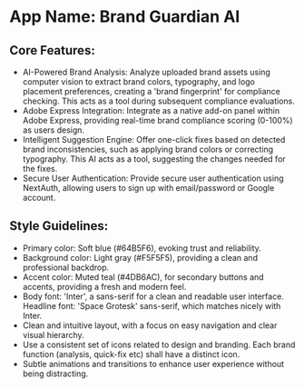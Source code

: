 # **App Name**: Brand Guardian AI

## Core Features:

- AI-Powered Brand Analysis: Analyze uploaded brand assets using computer vision to extract brand colors, typography, and logo placement preferences, creating a 'brand fingerprint' for compliance checking. This acts as a tool during subsequent compliance evaluations.
- Adobe Express Integration: Integrate as a native add-on panel within Adobe Express, providing real-time brand compliance scoring (0-100%) as users design.
- Intelligent Suggestion Engine: Offer one-click fixes based on detected brand inconsistencies, such as applying brand colors or correcting typography. This AI acts as a tool, suggesting the changes needed for the fixes.
- Secure User Authentication: Provide secure user authentication using NextAuth, allowing users to sign up with email/password or Google account.

## Style Guidelines:

- Primary color: Soft blue (#64B5F6), evoking trust and reliability.
- Background color: Light gray (#F5F5F5), providing a clean and professional backdrop.
- Accent color: Muted teal (#4DB6AC), for secondary buttons and accents, providing a fresh and modern feel.
- Body font: 'Inter', a sans-serif for a clean and readable user interface. Headline font: 'Space Grotesk' sans-serif, which matches nicely with Inter.
- Clean and intuitive layout, with a focus on easy navigation and clear visual hierarchy.
- Use a consistent set of icons related to design and branding. Each brand function (analysis, quick-fix etc) shall have a distinct icon.
- Subtle animations and transitions to enhance user experience without being distracting.